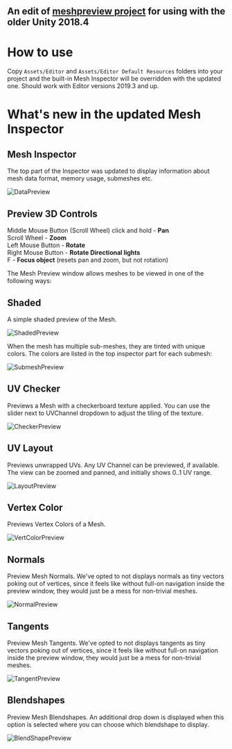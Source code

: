 ## An edit of [meshpreview project](https://github.com/AscendingMan/meshpreview) for using with the older Unity 2018.4

# How to use

Copy `Assets/Editor` and `Assets/Editor Default Resources` folders into your project and the built-in Mesh Inspector will be overridden with the updated one. Should work with Editor versions 2019.3 and up.

# What's new in the updated Mesh Inspector
## Mesh Inspector
The top part of the Inspector was updated to display information about mesh data format, memory usage, submeshes etc.

![DataPreview]

## Preview 3D Controls
Middle Mouse Button (Scroll Wheel) click and hold - <b>Pan</b>  
Scroll Wheel - <b>Zoom</b>  
Left Mouse Button - <b>Rotate</b>  
Right Mouse Button - <b>Rotate Directional lights</b>  
F - <b>Focus object</b> (resets pan and zoom, but not rotation)  

The Mesh Preview window allows meshes to be viewed in one of the following ways:

## Shaded

A simple shaded preview of the Mesh.

![ShadedPreview]

When the mesh has multiple sub-meshes, they are tinted with unique colors. The colors are listed in the top inspector part for each submesh:

![SubmeshPreview]

## UV Checker

Previews a Mesh with a checkerboard texture applied. You can use the slider next to UVChannel dropdown to adjust the tiling of the texture.

![CheckerPreview]

## UV Layout

Previews unwrapped UVs. Any UV Channel can be previewed, if available. The view can be zoomed and panned, and initially shows 0..1 UV range.

![LayoutPreview]

## Vertex Color

Previews Vertex Colors of a Mesh.

![VertColorPreview]

## Normals

Preview Mesh Normals. We've opted to not displays normals as tiny vectors poking out of vertices, since it feels like without full-on navigation inside the preview window, they would just be a mess for non-trivial meshes.

![NormalPreview]

## Tangents

Preview Mesh Tangents. We've opted to not displays tangents as tiny vectors poking out of vertices, since it feels like without full-on navigation inside the preview window, they would just be a mess for non-trivial meshes.

![TangentPreview]  

## Blendshapes  

Preview Mesh Blendshapes. An additional drop down is displayed when this option is selected where you can choose which blendshape to display.

![BlendShapePreview]

[DataPreview]: https://i.imgur.com/WYDqCZ2.png
[ShadedPreview]: https://i.imgur.com/fqyTnQd.png
[SubmeshPreview]: https://i.imgur.com/0k6E7R3.png
[CheckerPreview]: https://i.imgur.com/IYIpUBT.png
[LayoutPreview]: https://i.imgur.com/bb1LfuP.png
[VertColorPreview]: https://i.imgur.com/2dwvYLX.png
[NormalPreview]: https://i.imgur.com/0bnRfFs.png
[TangentPreview]: https://i.imgur.com/G30W4LL.png
[BlendShapePreview]: https://i.imgur.com/hsT9XG3.png?1

